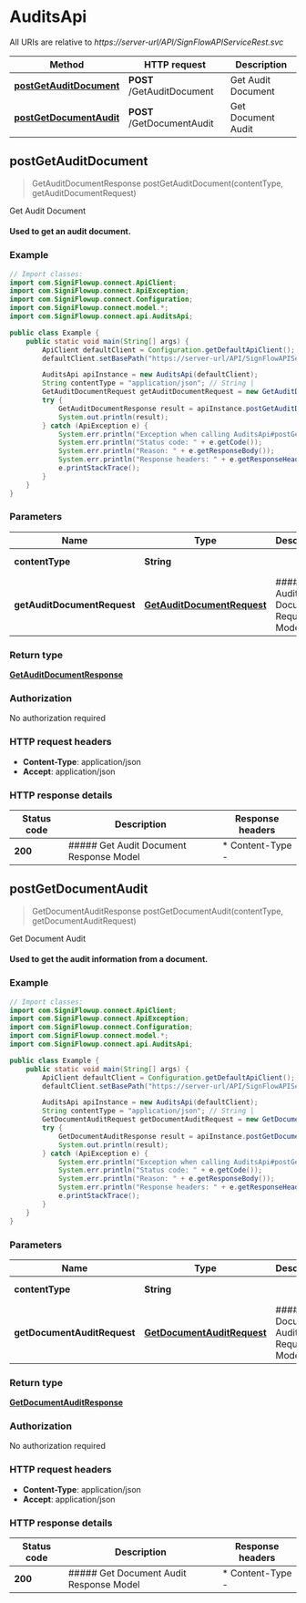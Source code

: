 # AuditsApi

All URIs are relative to *https://server-url/API/SignFlowAPIServiceRest.svc*

Method | HTTP request | Description
------------- | ------------- | -------------
[**postGetAuditDocument**](AuditsApi.md#postGetAuditDocument) | **POST** /GetAuditDocument | Get Audit Document
[**postGetDocumentAudit**](AuditsApi.md#postGetDocumentAudit) | **POST** /GetDocumentAudit | Get Document Audit



## postGetAuditDocument

> GetAuditDocumentResponse postGetAuditDocument(contentType, getAuditDocumentRequest)

Get Audit Document

#### Used to get an audit document.

### Example

```java
// Import classes:
import com.SigniFlowup.connect.ApiClient;
import com.SigniFlowup.connect.ApiException;
import com.SigniFlowup.connect.Configuration;
import com.SigniFlowup.connect.model.*;
import com.SigniFlowup.connect.api.AuditsApi;

public class Example {
    public static void main(String[] args) {
        ApiClient defaultClient = Configuration.getDefaultApiClient();
        defaultClient.setBasePath("https://server-url/API/SignFlowAPIServiceRest.svc");

        AuditsApi apiInstance = new AuditsApi(defaultClient);
        String contentType = "application/json"; // String | 
        GetAuditDocumentRequest getAuditDocumentRequest = new GetAuditDocumentRequest(); // GetAuditDocumentRequest | ##### Get Audit Document Request Model
        try {
            GetAuditDocumentResponse result = apiInstance.postGetAuditDocument(contentType, getAuditDocumentRequest);
            System.out.println(result);
        } catch (ApiException e) {
            System.err.println("Exception when calling AuditsApi#postGetAuditDocument");
            System.err.println("Status code: " + e.getCode());
            System.err.println("Reason: " + e.getResponseBody());
            System.err.println("Response headers: " + e.getResponseHeaders());
            e.printStackTrace();
        }
    }
}
```

### Parameters


Name | Type | Description  | Notes
------------- | ------------- | ------------- | -------------
 **contentType** | **String**|  | [default to application/json]
 **getAuditDocumentRequest** | [**GetAuditDocumentRequest**](GetAuditDocumentRequest.md)| ##### Get Audit Document Request Model | [optional]

### Return type

[**GetAuditDocumentResponse**](GetAuditDocumentResponse.md)

### Authorization

No authorization required

### HTTP request headers

- **Content-Type**: application/json
- **Accept**: application/json

### HTTP response details
| Status code | Description | Response headers |
|-------------|-------------|------------------|
| **200** | ##### Get Audit Document Response Model |  * Content-Type -  <br>  |


## postGetDocumentAudit

> GetDocumentAuditResponse postGetDocumentAudit(contentType, getDocumentAuditRequest)

Get Document Audit

#### Used to get the audit information from a document.

### Example

```java
// Import classes:
import com.SigniFlowup.connect.ApiClient;
import com.SigniFlowup.connect.ApiException;
import com.SigniFlowup.connect.Configuration;
import com.SigniFlowup.connect.model.*;
import com.SigniFlowup.connect.api.AuditsApi;

public class Example {
    public static void main(String[] args) {
        ApiClient defaultClient = Configuration.getDefaultApiClient();
        defaultClient.setBasePath("https://server-url/API/SignFlowAPIServiceRest.svc");

        AuditsApi apiInstance = new AuditsApi(defaultClient);
        String contentType = "application/json"; // String | 
        GetDocumentAuditRequest getDocumentAuditRequest = new GetDocumentAuditRequest(); // GetDocumentAuditRequest | ##### Get Document Audit Request Model
        try {
            GetDocumentAuditResponse result = apiInstance.postGetDocumentAudit(contentType, getDocumentAuditRequest);
            System.out.println(result);
        } catch (ApiException e) {
            System.err.println("Exception when calling AuditsApi#postGetDocumentAudit");
            System.err.println("Status code: " + e.getCode());
            System.err.println("Reason: " + e.getResponseBody());
            System.err.println("Response headers: " + e.getResponseHeaders());
            e.printStackTrace();
        }
    }
}
```

### Parameters


Name | Type | Description  | Notes
------------- | ------------- | ------------- | -------------
 **contentType** | **String**|  | [default to application/json]
 **getDocumentAuditRequest** | [**GetDocumentAuditRequest**](GetDocumentAuditRequest.md)| ##### Get Document Audit Request Model | [optional]

### Return type

[**GetDocumentAuditResponse**](GetDocumentAuditResponse.md)

### Authorization

No authorization required

### HTTP request headers

- **Content-Type**: application/json
- **Accept**: application/json

### HTTP response details
| Status code | Description | Response headers |
|-------------|-------------|------------------|
| **200** | ##### Get Document Audit Response Model |  * Content-Type -  <br>  |

